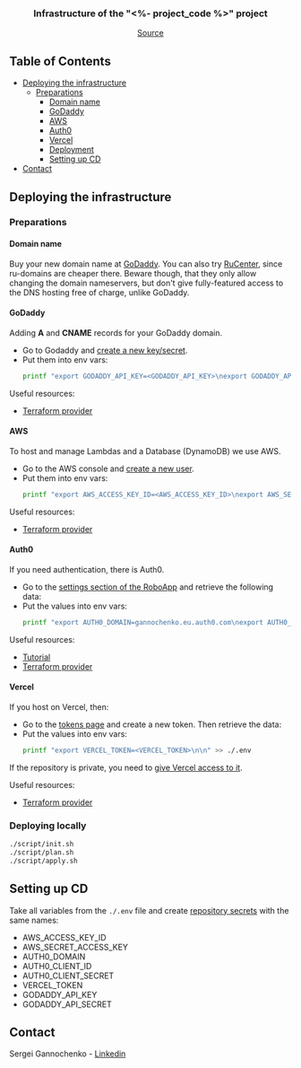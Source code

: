 <p align="center">
  <!--
  <a href="https://github.com/<%- github_account_name %>/<%- repository_name %>">
    <img src="images/logo.png" alt="Logo" width="80" height="80">
  </a>
  -->

  <h3 align="center">Infrastructure of the "<%- project_code %>" project</h3>

  <p align="center">
    <a href="https://github.com/gannochenko/<%- repository_name %>">Source</a>
  </p>
</p>

<!-- TABLE OF CONTENTS -->
## Table of Contents

* [Deploying the infrastructure](#deploying-the-infrastructure)
  * [Preparations](#preparations)
    * [Domain name](#domain-name)
    * [GoDaddy](#godaddy)
    * [AWS](#aws)
    * [Auth0](#auth0)
    * [Vercel](#vercel)
    * [Deployment](#deployment)
    * [Setting up CD](#setting-up-cd)
* [Contact](#contact)

## Deploying the infrastructure

### Preparations

#### Domain name

Buy your new domain name at [GoDaddy](https://account.godaddy.com/products).
You can also try [RuCenter](https://www.nic.ru/en/), since ru-domains are cheaper there. Beware though, that they only allow changing the domain nameservers, but don't give fully-featured access to the DNS hosting free of charge, unlike GoDaddy.

#### GoDaddy

Adding __A__ and __CNAME__ records for your GoDaddy domain.

* Go to Godaddy and [create a new key/secret](https://developer.godaddy.com/keys).
* Put them into env vars:
  ~~~bash
  printf "export GODADDY_API_KEY=<GODADDY_API_KEY>\nexport GODADDY_API_SECRET=<GODADDY_API_SECRET>\n\n" >> ./.env
  ~~~

Useful resources:
* [Terraform provider](https://registry.terraform.io/providers/n3integration/godaddy/latest)

#### AWS

To host and manage Lambdas and a Database (DynamoDB) we use AWS.

* Go to the AWS console and [create a new user](https://console.aws.amazon.com/iam/home#/users$new?step=details).
* Put them into env vars:
  ~~~bash
  printf "export AWS_ACCESS_KEY_ID=<AWS_ACCESS_KEY_ID>\nexport AWS_SECRET_ACCESS_KEY=<AWS_SECRET_ACCESS_KEY>\n\n" >> ./.env
  ~~~

Useful resources:
* [Terraform provider](https://registry.terraform.io/providers/hashicorp/aws/latest/docs)

#### Auth0

If you need authentication, there is Auth0.

* Go to the [settings section of the RoboApp](https://manage.auth0.com/dashboard/eu/gannochenko/applications/xsZ4bfyjGVCcZX2uT1jar0fHLvf5FlOQ/settings) and retrieve the following data:
* Put the values into env vars:
  ~~~bash
  printf "export AUTH0_DOMAIN=gannochenko.eu.auth0.com\nexport AUTH0_CLIENT_ID=xsZ4bfyjGVCcZX2uT1jar0fHLvf5FlOQ\nexport AUTH0_CLIENT_SECRET=<AUTH0_CLIENT_SECRET>\n\n" >> ./.env
  ~~~

Useful resources:
* [Tutorial](https://auth0.com/blog/use-terraform-to-manage-your-auth0-configuration/)
* [Terraform provider](https://registry.terraform.io/providers/alexkappa/auth0/latest/docs)

#### Vercel

If you host on Vercel, then:

* Go to the [tokens page](https://vercel.com/account/tokens) and create a new token. Then retrieve the data:
* Put the values into env vars:
  ~~~bash
  printf "export VERCEL_TOKEN=<VERCEL_TOKEN>\n\n" >> ./.env
  ~~~

If the repository is private, you need to [give Vercel access to it](https://github.com/settings/installations/9893966). 

Useful resources:
* [Terraform provider](https://registry.terraform.io/providers/chronark/vercel/latest/docs)

### Deploying locally

~~~bash
./script/init.sh
./script/plan.sh
./script/apply.sh
~~~

## Setting up CD

Take all variables from the `./.env` file and create [repository secrets](https://github.com/gannochenko/gannochenko.dev_infra/settings/secrets/actions) with the same names:

* AWS_ACCESS_KEY_ID
* AWS_SECRET_ACCESS_KEY
* AUTH0_DOMAIN
* AUTH0_CLIENT_ID
* AUTH0_CLIENT_SECRET
* VERCEL_TOKEN
* GODADDY_API_KEY
* GODADDY_API_SECRET

<!-- CONTACT -->
## Contact

Sergei Gannochenko - [Linkedin](https://www.linkedin.com/in/gannochenko/)
